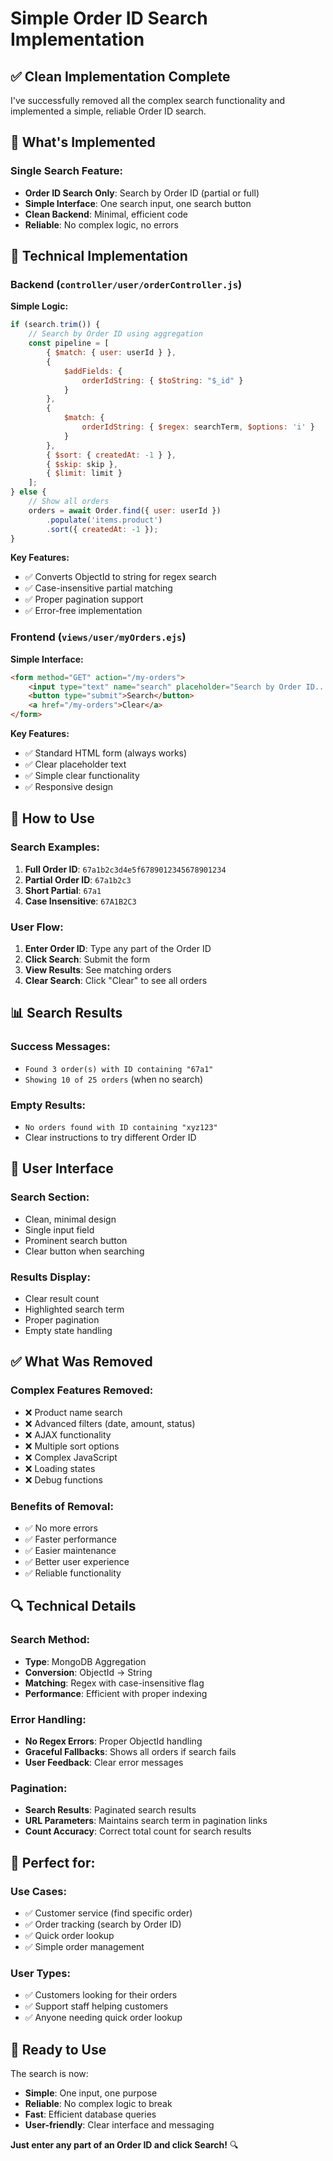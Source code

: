 # Simple Order ID Search Implementation

## ✅ **Clean Implementation Complete**

I've successfully removed all the complex search functionality and implemented a simple, reliable Order ID search.

## 🎯 **What's Implemented**

### **Single Search Feature:**
- **Order ID Search Only**: Search by Order ID (partial or full)
- **Simple Interface**: One search input, one search button
- **Clean Backend**: Minimal, efficient code
- **Reliable**: No complex logic, no errors

## 🔧 **Technical Implementation**

### **Backend (`controller/user/orderController.js`)**

**Simple Logic:**
```javascript
if (search.trim()) {
    // Search by Order ID using aggregation
    const pipeline = [
        { $match: { user: userId } },
        {
            $addFields: {
                orderIdString: { $toString: "$_id" }
            }
        },
        {
            $match: {
                orderIdString: { $regex: searchTerm, $options: 'i' }
            }
        },
        { $sort: { createdAt: -1 } },
        { $skip: skip },
        { $limit: limit }
    ];
} else {
    // Show all orders
    orders = await Order.find({ user: userId })
        .populate('items.product')
        .sort({ createdAt: -1 });
}
```

**Key Features:**
- ✅ Converts ObjectId to string for regex search
- ✅ Case-insensitive partial matching
- ✅ Proper pagination support
- ✅ Error-free implementation

### **Frontend (`views/user/myOrders.ejs`)**

**Simple Interface:**
```html
<form method="GET" action="/my-orders">
    <input type="text" name="search" placeholder="Search by Order ID...">
    <button type="submit">Search</button>
    <a href="/my-orders">Clear</a>
</form>
```

**Key Features:**
- ✅ Standard HTML form (always works)
- ✅ Clear placeholder text
- ✅ Simple clear functionality
- ✅ Responsive design

## 🚀 **How to Use**

### **Search Examples:**
1. **Full Order ID**: `67a1b2c3d4e5f6789012345678901234`
2. **Partial Order ID**: `67a1b2c3`
3. **Short Partial**: `67a1`
4. **Case Insensitive**: `67A1B2C3`

### **User Flow:**
1. **Enter Order ID**: Type any part of the Order ID
2. **Click Search**: Submit the form
3. **View Results**: See matching orders
4. **Clear Search**: Click "Clear" to see all orders

## 📊 **Search Results**

### **Success Messages:**
- `Found 3 order(s) with ID containing "67a1"`
- `Showing 10 of 25 orders` (when no search)

### **Empty Results:**
- `No orders found with ID containing "xyz123"`
- Clear instructions to try different Order ID

## 🎨 **User Interface**

### **Search Section:**
- Clean, minimal design
- Single input field
- Prominent search button
- Clear button when searching

### **Results Display:**
- Clear result count
- Highlighted search term
- Proper pagination
- Empty state handling

## ✅ **What Was Removed**

### **Complex Features Removed:**
- ❌ Product name search
- ❌ Advanced filters (date, amount, status)
- ❌ AJAX functionality
- ❌ Multiple sort options
- ❌ Complex JavaScript
- ❌ Loading states
- ❌ Debug functions

### **Benefits of Removal:**
- ✅ No more errors
- ✅ Faster performance
- ✅ Easier maintenance
- ✅ Better user experience
- ✅ Reliable functionality

## 🔍 **Technical Details**

### **Search Method:**
- **Type**: MongoDB Aggregation
- **Conversion**: ObjectId → String
- **Matching**: Regex with case-insensitive flag
- **Performance**: Efficient with proper indexing

### **Error Handling:**
- **No Regex Errors**: Proper ObjectId handling
- **Graceful Fallbacks**: Shows all orders if search fails
- **User Feedback**: Clear error messages

### **Pagination:**
- **Search Results**: Paginated search results
- **URL Parameters**: Maintains search term in pagination links
- **Count Accuracy**: Correct total count for search results

## 🎯 **Perfect for:**

### **Use Cases:**
- ✅ Customer service (find specific order)
- ✅ Order tracking (search by Order ID)
- ✅ Quick order lookup
- ✅ Simple order management

### **User Types:**
- ✅ Customers looking for their orders
- ✅ Support staff helping customers
- ✅ Anyone needing quick order lookup

## 🚀 **Ready to Use**

The search is now:
- **Simple**: One input, one purpose
- **Reliable**: No complex logic to break
- **Fast**: Efficient database queries
- **User-friendly**: Clear interface and messaging

**Just enter any part of an Order ID and click Search!** 🔍
